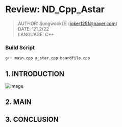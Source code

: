 # Review: ND_Cpp_Astar
>AUTHOR: SungwookLE (joker1251@naver.com)  
>DATE: '21.2/22  
>LANGUAGE: C++

### Build Script
`g++ main.cpp a_star.cpp boardfile.cpp`

## 1. INTRODUCTION

![image](https://video.udacity-data.com/topher/2019/August/5d4b1057_addtoopen/addtoopen.png)




## 2. MAIN






## 3. CONCLUSION


